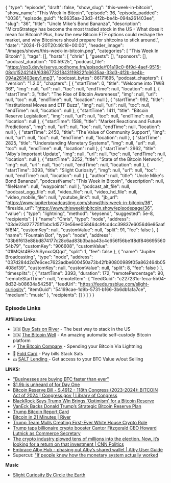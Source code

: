 {
  "type": "episode",
  "draft": false,
  "show_slug": "this-week-in-bitcoin",
  "show_name": "This Week In Bitcoin",
  "episode": 36,
  "episode_padded": "0036",
  "episode_guid": "fc6635aa-33d3-4f2b-be4b-094a261403ee",
  "slug": "36",
  "title": "Uncle Mike's Bond Bananza",
  "description": "MicroStrategy has become the most traded stock in the US - What does it mean for Bitcoin? Plus, how the new Bitcoin ETF options could reshape the market, and why Bitcoiners should prepare for shitcoins to stick around.",
  "date": "2024-11-20T20:46:18+00:00",
  "header_image": "/images/shows/this-week-in-bitcoin.png",
  "categories": [
    "This Week In Bitcoin"
  ],
  "tags": [],
  "hosts": [
    "chris"
  ],
  "guests": [],
  "sponsors": [],
  "podcast_duration": "00:59:25",
  "podcast_file": "https://op3.dev/e/serve.podhome.fm/episode/f01a19c0-6f9d-4aef-9515-08dc15242149/638677321843119822fc6635aa-33d3-4f2b-be4b-094a261403eev1.mp3",
  "podcast_bytes": 86171695,
  "podcast_chapters": {
    "version": "1.2.0",
    "chapters": [
      {
        "startTime": 0,
        "title": "Welcome into TWiB 36!",
        "img": null,
        "url": null,
        "toc": null,
        "endTime": null,
        "location": null
      },
      {
        "startTime": 3,
        "title": "The Rise of Bitcoin Awareness",
        "img": null,
        "url": null,
        "toc": null,
        "endTime": null,
        "location": null
      },
      {
        "startTime": 992,
        "title": "Institutional Moves and ETF Buzz",
        "img": null,
        "url": null,
        "toc": null,
        "endTime": null,
        "location": null
      },
      {
        "startTime": 1411,
        "title": "Bitcoin Reserve Legislation",
        "img": null,
        "url": null,
        "toc": null,
        "endTime": null,
        "location": null
      },
      {
        "startTime": 1588,
        "title": "Market Reactions and Future Predictions",
        "img": null,
        "url": null,
        "toc": null,
        "endTime": null,
        "location": null
      },
      {
        "startTime": 2450,
        "title": "The Value of Community Support",
        "img": null,
        "url": null,
        "toc": null,
        "endTime": null,
        "location": null
      },
      {
        "startTime": 2825,
        "title": "Understanding Monetary Systems",
        "img": null,
        "url": null,
        "toc": null,
        "endTime": null,
        "location": null
      },
      {
        "startTime": 2962,
        "title": "Alby's Important Update",
        "img": null,
        "url": null,
        "toc": null,
        "endTime": null,
        "location": null
      },
      {
        "startTime": 3252,
        "title": "State of the Bitcoin Network",
        "img": null,
        "url": null,
        "toc": null,
        "endTime": null,
        "location": null
      },
      {
        "startTime": 3393,
        "title": "Slight Curiosity",
        "img": null,
        "url": null,
        "toc": null,
        "endTime": null,
        "location": null
      }
    ],
    "author": null,
    "title": "Uncle Mike's Bond Bananza",
    "podcastName": "This Week in Bitcoin",
    "description": null,
    "fileName": null,
    "waypoints": null
  },
  "podcast_alt_file": null,
  "podcast_ogg_file": null,
  "video_file": null,
  "video_hd_file": null,
  "video_mobile_file": null,
  "youtube_link": null,
  "jb_url": "https://www.jupiterbroadcasting.com/show/this-week-in-bitcoin/36",
  "fireside_url": "https://www.thisweekinbitcoin.show/episodepage/36",
  "value": {
    "type": "lightning",
    "method": "keysend",
    "suggested": 5e-8,
    "recipients": [
      {
        "name": "Chris",
        "type": "node",
        "address": "03de23d27775ff1abc1d5770e56ee058464c9fcd4cc39837e605646e95aaf5f8f4",
        "customKey": null,
        "customValue": null,
        "split": 91,
        "fee": false
      },
      {
        "name": "Fountain Bot",
        "type": "node",
        "address": "03b6f613e88bd874177c28c6ad83b3baba43c4c656f56be1f8df84669556054b79",
        "customKey": "906608",
        "customValue": "01IMQkt4BFzAiSynxcQQqd",
        "split": 1,
        "fee": false
      },
      {
        "name": "Jupiter Broadcasting",
        "type": "node",
        "address": "037d284d2d7e6cec7623adbe600450a73b42fb90800989f05a862464b05408df39",
        "customKey": null,
        "customValue": null,
        "split": 8,
        "fee": false
      }
    ],
    "timesplits": [
      {
        "startTime": 3393,
        "duration": 172,
        "remotePercentage": 90,
        "remoteStartTime": null,
        "remoteItem": {
          "feedGuid": "c227231c-feca-5b04-8d32-b08634a54258",
          "feedUrl": "https://feeds.rssblue.com/slight-curiosity",
          "itemGuid": "54169cae-1d9b-5731-b166-3b6db1afa7ce",
          "medium": "music"
        },
        "recipients": []
      }
    ]
  }
}


### Episode Links

**Affiliate Links:**

* 🇺🇸 [Buy Sats on River](https://river.com/signup?r=3CT4V56E) \- The best way to stack in the US
* 🇨🇦 [The Bitcoin Well](https://bitcoinwell.com/referral/chrislas) \- An amazing automatic self-custody Bitcoin platform
* ⚡ [The Bitcoin Company](https://app.thebitcoincompany.com/signup?ref=JUPITER) \- Spending your Bitcoin Via Lightning
* 🏦 [Fold Card](https://use.foldapp.com/r/XNHPXTFC) \- Pay bills Stack Sats
* 💵 [SALT Lending ](https://borrower.saltlending.com/register?referralCode=GkPQdbqWG)\- Get access to your BTC Value w/out Selling

**LINKS:**

* ["Businesses are buying BTC faster than ever"](https://x.com/River/status/1858554387213209753)
* [$1.9b is unheard of for Day One](https://x.com/EricBalchunas/status/1858994117617086840)
* [Bitcoin Reserve Bill - S.4912 - 118th Congress (2023-2024): BITCOIN Act of 2024 | Congress.gov | Library of Congress](https://www.congress.gov/bill/118th-congress/senate-bill/4912/all-info)
* [BlackRock Says Trump Win Brings 'Optimism' for a Bitcoin Reserve](https://watcher.guru/news/blackrock-says-trump-win-brings-optimism-for-a-bitcoin-reserve)
* [VanEck Backs Donald Trump’s Strategic Bitcoin Reserve Plan](https://thecryptobasic.com/2024/11/20/vaneck-backs-donald-trumps-strategic-bitcoin-reserve-plan/)
* [Trump Bitcoin Report Card](https://github.com/crrdlx/trump-bitcoin-report-card)
* [Bitcoin in 21 Minutes | River](https://river.com/learn/bitcoin-in-21-minutes/)
* [Trump Team Mulls Creating First-Ever White House Crypto Role](https://news.bloomberglaw.com/business-and-practice/trump-team-mulls-creating-first-ever-white-house-crypto-role)
* [Trump taps billionaire crypto booster Cantor Fitzgerald CEO Howard Lutnick as Commerce Secretary](https://finance.yahoo.com/news/trump-expected-tap-billionaire-crypto-180351037.html?guccounter=1)
* [The crypto industry plowed tens of millions into the election. Now, it’s looking for a return on that investment | CNN Politics](https://www.cnn.com/2024/11/17/politics/crypto-industry-donald-trump-reelection/index.html)
* [Embrace Alby Hub - phasing out Alby’s shared wallet | Alby User Guide](https://guides.getalby.com/user-guide/alby-account-and-browser-extension/alby-account/faqs-alby-account/embrace-alby-hub-phasing-out-albys-shared-wallet)
* Supercut: ["If people knew how the monetary system actually worked](https://x.com/bitcoin_teddy/status/1857161411018833946?t=E9EIlRX-vHxbQ8g23lQU3A)

**Music**

* [Slight Curiosity By Circle the Earth](https://podcastindex.org/podcast/7088565?episode=30037089740)
